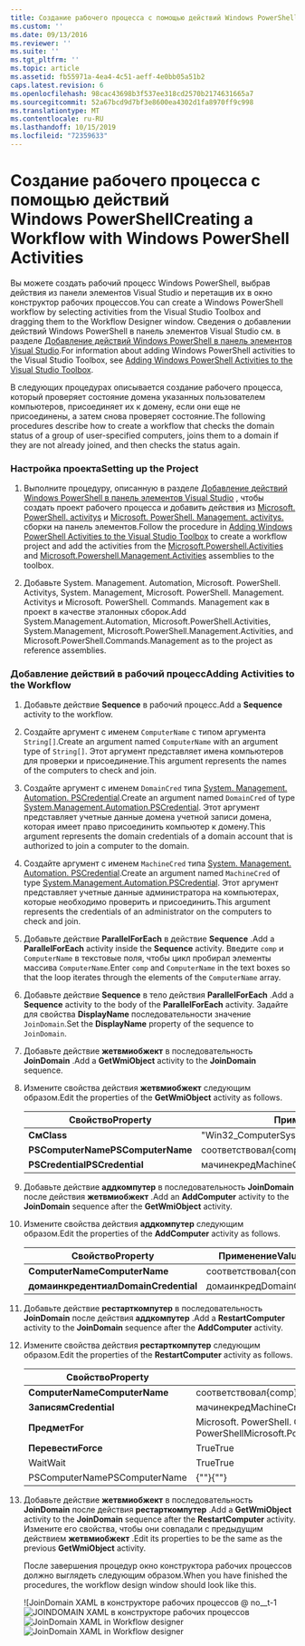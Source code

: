 ```yaml
---
title: Создание рабочего процесса с помощью действий Windows PowerShell | Документация Майкрософт
ms.custom: ''
ms.date: 09/13/2016
ms.reviewer: ''
ms.suite: ''
ms.tgt_pltfrm: ''
ms.topic: article
ms.assetid: fb55971a-4ea4-4c51-aeff-4e0bb05a51b2
caps.latest.revision: 6
ms.openlocfilehash: 98cac43698b3f537ee318cd2570b2174631665a7
ms.sourcegitcommit: 52a67bcd9d7bf3e8600ea4302d1fa8970ff9c998
ms.translationtype: MT
ms.contentlocale: ru-RU
ms.lasthandoff: 10/15/2019
ms.locfileid: "72359633"
---
```

# <a name="creating-a-workflow-with-windows-powershell-activities"></a><span data-ttu-id="3f4bf-102">Создание рабочего процесса с помощью действий Windows PowerShell</span><span class="sxs-lookup"><span data-stu-id="3f4bf-102">Creating a Workflow with Windows PowerShell Activities</span></span>

<span data-ttu-id="3f4bf-103">Вы можете создать рабочий процесс Windows PowerShell, выбрав действия из панели элементов Visual Studio и перетащив их в окно конструктор рабочих процессов.</span><span class="sxs-lookup"><span data-stu-id="3f4bf-103">You can create a Windows PowerShell workflow by selecting activities from the Visual Studio Toolbox and dragging them to the Workflow Designer window.</span></span> <span data-ttu-id="3f4bf-104">Сведения о добавлении действий Windows PowerShell в панель элементов Visual Studio см. в разделе [Добавление действий Windows PowerShell в панель элементов Visual Studio](./adding-windows-powershell-activities-to-the-visual-studio-toolbox.md).</span><span class="sxs-lookup"><span data-stu-id="3f4bf-104">For information about adding Windows PowerShell activities to the Visual Studio Toolbox, see [Adding Windows PowerShell Activities to the Visual Studio Toolbox](./adding-windows-powershell-activities-to-the-visual-studio-toolbox.md).</span></span>

<span data-ttu-id="3f4bf-105">В следующих процедурах описывается создание рабочего процесса, который проверяет состояние домена указанных пользователем компьютеров, присоединяет их к домену, если они еще не присоединены, а затем снова проверяет состояние.</span><span class="sxs-lookup"><span data-stu-id="3f4bf-105">The following procedures describe how to create a workflow that checks the domain status of a group of user-specified computers, joins them to a domain if they are not already joined, and then checks the status again.</span></span>

### <a name="setting-up-the-project"></a><span data-ttu-id="3f4bf-106">Настройка проекта</span><span class="sxs-lookup"><span data-stu-id="3f4bf-106">Setting up the Project</span></span>

1. <span data-ttu-id="3f4bf-107">Выполните процедуру, описанную в разделе [Добавление действий Windows PowerShell в панель элементов Visual Studio](./adding-windows-powershell-activities-to-the-visual-studio-toolbox.md) , чтобы создать проект рабочего процесса и добавить действия из [Microsoft. PowerShell. activitys](/dotnet/api/Microsoft.PowerShell.Activities) и [Microsoft. PowerShell. Management. activitys. ](/dotnet/api/Microsoft.PowerShell.Management.Activities)сборки на панель элементов.</span><span class="sxs-lookup"><span data-stu-id="3f4bf-107">Follow the procedure in [Adding Windows PowerShell Activities to the Visual Studio Toolbox](./adding-windows-powershell-activities-to-the-visual-studio-toolbox.md) to create a workflow project and add the activities from the [Microsoft.Powershell.Activities](/dotnet/api/Microsoft.PowerShell.Activities) and [Microsoft.Powershell.Management.Activities](/dotnet/api/Microsoft.PowerShell.Management.Activities) assemblies to the toolbox.</span></span>

2. <span data-ttu-id="3f4bf-108">Добавьте System. Management. Automation, Microsoft. PowerShell. Activitys, System. Management, Microsoft. PowerShell. Management. Activitys и Microsoft. PowerShell. Commands. Management как в проект в качестве эталонных сборок.</span><span class="sxs-lookup"><span data-stu-id="3f4bf-108">Add System.Management.Automation, Microsoft.PowerShell.Activities, System.Management, Microsoft.PowerShell.Management.Activities, and Microsoft.PowerShell.Commands.Management as to the project as reference assemblies.</span></span>

### <a name="adding-activities-to-the-workflow"></a><span data-ttu-id="3f4bf-109">Добавление действий в рабочий процесс</span><span class="sxs-lookup"><span data-stu-id="3f4bf-109">Adding Activities to the Workflow</span></span>

1. <span data-ttu-id="3f4bf-110">Добавьте действие **Sequence** в рабочий процесс.</span><span class="sxs-lookup"><span data-stu-id="3f4bf-110">Add a **Sequence** activity to the workflow.</span></span>

2. <span data-ttu-id="3f4bf-111">Создайте аргумент с именем `ComputerName` с типом аргумента `String[]`.</span><span class="sxs-lookup"><span data-stu-id="3f4bf-111">Create an argument named `ComputerName` with an argument type of `String[]`.</span></span> <span data-ttu-id="3f4bf-112">Этот аргумент представляет имена компьютеров для проверки и присоединение.</span><span class="sxs-lookup"><span data-stu-id="3f4bf-112">This argument represents the names of the computers to check and join.</span></span>

3. <span data-ttu-id="3f4bf-113">Создайте аргумент с именем `DomainCred` типа [System. Management. Automation. PSCredential](/dotnet/api/System.Management.Automation.PSCredential).</span><span class="sxs-lookup"><span data-stu-id="3f4bf-113">Create an argument named `DomainCred` of type [System.Management.Automation.PSCredential](/dotnet/api/System.Management.Automation.PSCredential).</span></span> <span data-ttu-id="3f4bf-114">Этот аргумент представляет учетные данные домена учетной записи домена, которая имеет право присоединить компьютер к домену.</span><span class="sxs-lookup"><span data-stu-id="3f4bf-114">This argument represents the domain credentials of a domain account that is authorized to join a computer to the domain.</span></span>

4. <span data-ttu-id="3f4bf-115">Создайте аргумент с именем `MachineCred` типа [System. Management. Automation. PSCredential](/dotnet/api/System.Management.Automation.PSCredential).</span><span class="sxs-lookup"><span data-stu-id="3f4bf-115">Create an argument named `MachineCred` of type [System.Management.Automation.PSCredential](/dotnet/api/System.Management.Automation.PSCredential).</span></span> <span data-ttu-id="3f4bf-116">Этот аргумент представляет учетные данные администратора на компьютерах, которые необходимо проверить и присоединить.</span><span class="sxs-lookup"><span data-stu-id="3f4bf-116">This argument represents the credentials of an administrator on the computers to check and join.</span></span>

5. <span data-ttu-id="3f4bf-117">Добавьте действие **ParallelForEach** в действие **Sequence** .</span><span class="sxs-lookup"><span data-stu-id="3f4bf-117">Add a **ParallelForEach** activity inside the **Sequence** activity.</span></span> <span data-ttu-id="3f4bf-118">Введите `comp` и `ComputerName` в текстовые поля, чтобы цикл пробирал элементы массива `ComputerName`.</span><span class="sxs-lookup"><span data-stu-id="3f4bf-118">Enter `comp` and `ComputerName` in the text boxes so that the loop iterates through the elements of the `ComputerName` array.</span></span>

6. <span data-ttu-id="3f4bf-119">Добавьте действие **Sequence** в тело действия **ParallelForEach** .</span><span class="sxs-lookup"><span data-stu-id="3f4bf-119">Add a **Sequence** activity to the body of the **ParallelForEach** activity.</span></span> <span data-ttu-id="3f4bf-120">Задайте для свойства **DisplayName** последовательности значение `JoinDomain`.</span><span class="sxs-lookup"><span data-stu-id="3f4bf-120">Set the **DisplayName** property of the sequence to `JoinDomain`.</span></span>

7. <span data-ttu-id="3f4bf-121">Добавьте действие **жетвмиобжект** в последовательность **JoinDomain** .</span><span class="sxs-lookup"><span data-stu-id="3f4bf-121">Add a **GetWmiObject** activity to the **JoinDomain** sequence.</span></span>

8. <span data-ttu-id="3f4bf-122">Измените свойства действия **жетвмиобжект** следующим образом.</span><span class="sxs-lookup"><span data-stu-id="3f4bf-122">Edit the properties of the **GetWmiObject** activity as follows.</span></span>

   |<span data-ttu-id="3f4bf-123">Свойство</span><span class="sxs-lookup"><span data-stu-id="3f4bf-123">Property</span></span>|<span data-ttu-id="3f4bf-124">Применение</span><span class="sxs-lookup"><span data-stu-id="3f4bf-124">Value</span></span>|
   |--------------|-----------|
   |<span data-ttu-id="3f4bf-125">**См**</span><span class="sxs-lookup"><span data-stu-id="3f4bf-125">**Class**</span></span>|<span data-ttu-id="3f4bf-126">"Win32_ComputerSystem"</span><span class="sxs-lookup"><span data-stu-id="3f4bf-126">"Win32_ComputerSystem"</span></span>|
   |<span data-ttu-id="3f4bf-127">**PSComputerName**</span><span class="sxs-lookup"><span data-stu-id="3f4bf-127">**PSComputerName**</span></span>|<span data-ttu-id="3f4bf-128">соответствовал</span><span class="sxs-lookup"><span data-stu-id="3f4bf-128">{comp}</span></span>|
   |<span data-ttu-id="3f4bf-129">**PSCredential**</span><span class="sxs-lookup"><span data-stu-id="3f4bf-129">**PSCredential**</span></span>|<span data-ttu-id="3f4bf-130">мачинекред</span><span class="sxs-lookup"><span data-stu-id="3f4bf-130">MachineCred</span></span>|

9. <span data-ttu-id="3f4bf-131">Добавьте действие **аддкомпутер** в последовательность **JoinDomain** после действия **жетвмиобжект** .</span><span class="sxs-lookup"><span data-stu-id="3f4bf-131">Add an **AddComputer** activity to the **JoinDomain** sequence after the **GetWmiObject** activity.</span></span>

10. <span data-ttu-id="3f4bf-132">Измените свойства действия **аддкомпутер** следующим образом.</span><span class="sxs-lookup"><span data-stu-id="3f4bf-132">Edit the properties of the **AddComputer** activity as follows.</span></span>

    |<span data-ttu-id="3f4bf-133">Свойство</span><span class="sxs-lookup"><span data-stu-id="3f4bf-133">Property</span></span>|<span data-ttu-id="3f4bf-134">Применение</span><span class="sxs-lookup"><span data-stu-id="3f4bf-134">Value</span></span>|
    |--------------|-----------|
    |<span data-ttu-id="3f4bf-135">**ComputerName**</span><span class="sxs-lookup"><span data-stu-id="3f4bf-135">**ComputerName**</span></span>|<span data-ttu-id="3f4bf-136">соответствовал</span><span class="sxs-lookup"><span data-stu-id="3f4bf-136">{comp}</span></span>|
    |<span data-ttu-id="3f4bf-137">**домаинкредентиал**</span><span class="sxs-lookup"><span data-stu-id="3f4bf-137">**DomainCredential**</span></span>|<span data-ttu-id="3f4bf-138">домаинкред</span><span class="sxs-lookup"><span data-stu-id="3f4bf-138">DomainCred</span></span>|

11. <span data-ttu-id="3f4bf-139">Добавьте действие **рестарткомпутер** в последовательность **JoinDomain** после действия **аддкомпутер** .</span><span class="sxs-lookup"><span data-stu-id="3f4bf-139">Add a **RestartComputer** activity to the **JoinDomain** sequence after the **AddComputer** activity.</span></span>

12. <span data-ttu-id="3f4bf-140">Измените свойства действия **рестарткомпутер** следующим образом.</span><span class="sxs-lookup"><span data-stu-id="3f4bf-140">Edit the properties of the **RestartComputer** activity as follows.</span></span>

    |<span data-ttu-id="3f4bf-141">Свойство</span><span class="sxs-lookup"><span data-stu-id="3f4bf-141">Property</span></span>|<span data-ttu-id="3f4bf-142">Применение</span><span class="sxs-lookup"><span data-stu-id="3f4bf-142">Value</span></span>|
    |--------------|-----------|
    |<span data-ttu-id="3f4bf-143">**ComputerName**</span><span class="sxs-lookup"><span data-stu-id="3f4bf-143">**ComputerName**</span></span>|<span data-ttu-id="3f4bf-144">соответствовал</span><span class="sxs-lookup"><span data-stu-id="3f4bf-144">{comp}</span></span>|
    |<span data-ttu-id="3f4bf-145">**Записям**</span><span class="sxs-lookup"><span data-stu-id="3f4bf-145">**Credential**</span></span>|<span data-ttu-id="3f4bf-146">мачинекред</span><span class="sxs-lookup"><span data-stu-id="3f4bf-146">MachineCred</span></span>|
    |<span data-ttu-id="3f4bf-147">**Предмет**</span><span class="sxs-lookup"><span data-stu-id="3f4bf-147">**For**</span></span>|<span data-ttu-id="3f4bf-148">Microsoft. PowerShell. Commands. Ваитфорсервицетипес. PowerShell</span><span class="sxs-lookup"><span data-stu-id="3f4bf-148">Microsoft.PowerShell.Commands.WaitForServiceTypes.PowerShell</span></span>|
    |<span data-ttu-id="3f4bf-149">**Перевести**</span><span class="sxs-lookup"><span data-stu-id="3f4bf-149">**Force**</span></span>|<span data-ttu-id="3f4bf-150">True</span><span class="sxs-lookup"><span data-stu-id="3f4bf-150">True</span></span>|
    |<span data-ttu-id="3f4bf-151">Wait</span><span class="sxs-lookup"><span data-stu-id="3f4bf-151">Wait</span></span>|<span data-ttu-id="3f4bf-152">True</span><span class="sxs-lookup"><span data-stu-id="3f4bf-152">True</span></span>|
    |<span data-ttu-id="3f4bf-153">PSComputerName</span><span class="sxs-lookup"><span data-stu-id="3f4bf-153">PSComputerName</span></span>|<span data-ttu-id="3f4bf-154">{""}</span><span class="sxs-lookup"><span data-stu-id="3f4bf-154">{""}</span></span>|

13. <span data-ttu-id="3f4bf-155">Добавьте действие **жетвмиобжект** в последовательность **JoinDomain** после действия **рестарткомпутер** .</span><span class="sxs-lookup"><span data-stu-id="3f4bf-155">Add a **GetWmiObject** activity to the **JoinDomain** sequence after the **RestartComputer** activity.</span></span> <span data-ttu-id="3f4bf-156">Измените его свойства, чтобы они совпадали с предыдущим действием **жетвмиобжект** .</span><span class="sxs-lookup"><span data-stu-id="3f4bf-156">Edit its properties to be the same as the previous **GetWmiObject** activity.</span></span>

    <span data-ttu-id="3f4bf-157">После завершения процедур окно конструктора рабочих процессов должно выглядеть следующим образом.</span><span class="sxs-lookup"><span data-stu-id="3f4bf-157">When you have finished the procedures, the workflow design window should look like this.</span></span>

    <span data-ttu-id="3f4bf-158">![JoinDomain XAML в конструкторе рабочих процессов @ no__t-1![JOINDOMAIN XAML в конструкторе рабочих процессов](../media/joindomainworkflow.png "жоиндомаинворкфлов")</span><span class="sxs-lookup"><span data-stu-id="3f4bf-158">![JoinDomain XAML in Workflow designer](../media/joindomainworkflow.png)
    ![JoinDomain XAML in Workflow designer](../media/joindomainworkflow.png "JoinDomainWorkflow")</span></span>